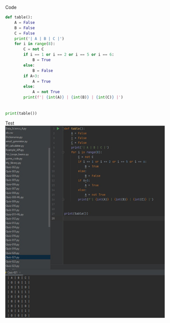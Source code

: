 Code

```.py
def table():
    A = False
    B = False
    C = False
    print('| A | B | C |')
    for i in range(8):
        C = not C
        if i == 1 or i == 2 or i == 5 or i == 6:
            B = True
        else:
            B = False
        if A>3:
            A = True
        else:
            A = not True
        print(f'| {int(A)} | {int(B)} | {int(C)} |')


print(table())
```
Test
![](https://github.com/ZavenGaloyan/Unit2_repo/blob/main/Quizzes/Quiz.021.jpg)

